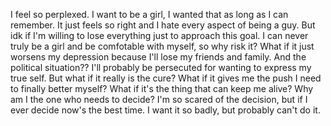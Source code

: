I feel so perplexed. I want to be a girl, I wanted that as long as I can remember. It just feels so right and I hate every aspect of being a guy. But idk if I'm willing to lose everything just to approach this goal. I can never truly be a girl and be comfotable with myself, so why risk it? What if it just worsens my depression because I'll lose my friends and family. And the political situation?? I'll probably be persecuted for wanting to express my true self.
But what if it really is the cure? What if it gives me the push I need to finally better myself? What if it's the thing that can keep me alive? Why am I the one who needs to decide? I'm so scared of the decision, but if I ever decide now's the best time. I want it so badly, but probably can't do it. 